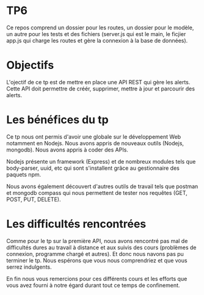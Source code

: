# TP6

Ce repos comprend un dossier pour les routes, un dossier pour le modèle, un autre pour les tests et des fichiers (server.js qui est le main, le ficjier app.js qui charge les routes et gère la connexion à la base de données).

# Objectifs
L'ojectif de ce tp est de mettre en place une API REST qui gère les alerts.
Cette API doit permettre de créér, supprimer, mettre à jour et parcourir des alerts.

# Les bénéfices du tp
Ce tp nous ont permis d'avoir une globale sur le développement Web notamment en Nodejs.
Nous avons appris de nouveaux outils (Nodejs, mongodb).
Nous avons appris à coder des APIs.

Nodejs présente un framework (Express) et de nombreux modules tels que body-parser, uuid, etc qui sont s'installent grâce au gestionnaire des paquets npm.

Nous avons également découvert d'autres outils de travail tels que postman et mongodb compass qui nous permettent de tester nos requêtes (GET, POST, PUT, DELETE).

# Les difficultés rencontrées 
Comme pour le tp sur la première API, nous avons rencontré pas mal de difficultés dures au travail à distance et aux suivis des cours (problèmes de connexion, programme chargé et autres). Et donc nous navons pas pu terminer le tp. Nous espérons que vous nous comprendriez et que vous serrez indulgents.

En fin nous vous remercions pour ces différents cours et les efforts que vous avez fourni à notre égard durant tout ce temps de confinement.

